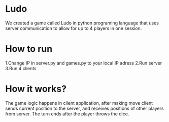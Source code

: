 # Ludo
We created a game called Ludo in python programing language that uses server communication to allow for up to 4 players in one session.
# How to run
1.Change IP in server.py and games.py to your local IP adress
2.Run server
3.Run 4 clients
# How it works?
The game logic happens in client application, after making move client sends current position to the server, and receives positions of other players from server. The turn ends after the player throws the dice.
